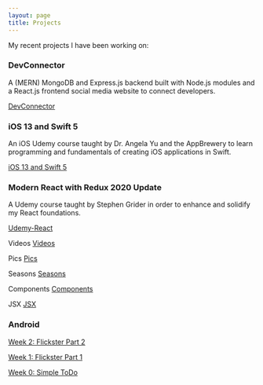 ```yaml
---
layout: page
title: Projects
---
```


My recent projects I have been working on:

### DevConnector

A (MERN) MongoDB and Express.js backend built with Node.js modules and a React.js frontend
social media website to connect developers.

<a href="https://github.com/josephbae96/DevConnector">DevConnector</a>

### iOS 13 and Swift 5

An iOS Udemy course taught by Dr. Angela Yu and the AppBrewery to learn programming and
fundamentals of creating iOS applications in Swift.

<a href="https://github.com/josephbae96/iOS_13_and_Swift_5">iOS 13 and Swift 5 </a>

### Modern React with Redux 2020 Update

A Udemy course taught by Stephen Grider in order to enhance and solidify my React
foundations.

<a href="https://github.com/josephbae96/Udemy-React">Udemy-React</a>

Videos
<a href="https://github.com/josephbae96/Udemy-React/tree/master/videos">Videos</a>

Pics
<a href="https://github.com/josephbae96/Udemy-React/tree/master/pics">Pics</a>

Seasons
<a href="https://github.com/josephbae96/Udemy-React/tree/master/seasons">Seasons</a>

Components
<a href="https://github.com/josephbae96/Udemy-React/tree/master/components">Components</a>

JSX
<a href="https://github.com/josephbae96/Udemy-React/tree/master/jsx">JSX</a>

### Android

<a href="http://josephbae.me/Flickster_Part2">Week 2: Flickster Part 2</a>

<a href="http://josephbae.me/Flickster_Part1">Week 1: Flickster Part 1</a>

<a href="http://josephbae.me/SimpleToDo">Week 0: Simple ToDo</a>
